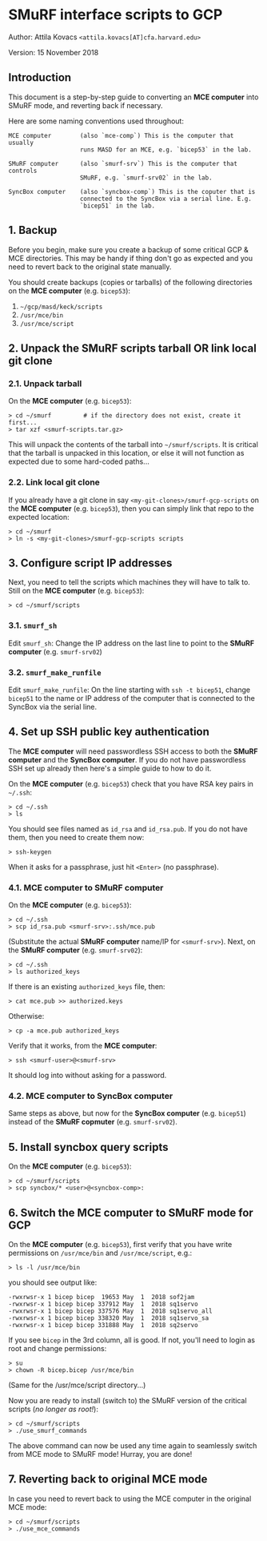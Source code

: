 # SMuRF interface scripts to GCP


Author: Attila Kovacs `<attila.kovacs[AT]cfa.harvard.edu>`

Version: 15 November 2018



## Introduction

 This document is a step-by-step guide to converting an __MCE computer__ into
 SMuRF mode, and reverting back if necessary. 

 Here are some naming conventions used throughout:

    MCE computer        (also `mce-comp`) This is the computer that usually
                        runs MASD for an MCE, e.g. `bicep53` in the lab.

    SMuRF computer      (also `smurf-srv`) This is the computer that controls
                        SMuRF, e.g. `smurf-srv02` in the lab.

    SyncBox computer    (also `syncbox-comp`) This is the coputer that is
                        connected to the SyncBox via a serial line. E.g.
                        `bicep51` in the lab.



## 1. Backup

 Before you begin, make sure you create a backup of some critical GCP & MCE
 directories. This may be handy if thing don't go as expected and you need
 to revert back to the original state manually.

 You should create backups (copies or tarballs) of the following directories
 on the __MCE computer__ (e.g. `bicep53`):

   1. `~/gcp/masd/keck/scripts`
   2. `/usr/mce/bin`
   3. `/usr/mce/script`



## 2. Unpack the SMuRF scripts tarball OR link local git clone


### 2.1. Unpack tarball

  On the __MCE computer__ (e.g. `bicep53`):

    > cd ~/smurf         # if the directory does not exist, create it first...
    > tar xzf <smurf-scripts.tar.gz>

  This will unpack the contents of the tarball into `~/smurf/scripts`. It is
  critical that the tarball is unpacked in this location, or else it will
  not function as expected due to some hard-coded paths...


### 2.2. Link local git clone

  If you already have a git clone in say `<my-git-clones>/smurf-gcp-scripts`
  on the __MCE computer__ (e.g. `bicep53`), then you can simply link that repo 
  to the expected location:

    > cd ~/smurf
    > ln -s <my-git-clones>/smurf-gcp-scripts scripts



## 3. Configure script IP addresses
 
 Next, you need to tell the scripts which machines they will have to talk to. 
 Still on the __MCE computer__ (e.g. `bicep53`):

    > cd ~/smurf/scripts


### 3.1. `smurf_sh`

  Edit `smurf_sh`: Change the IP address on the last line to point to the 
  __SMuRF computer__ (e.g. `smurf-srv02`)   


### 3.2. `smurf_make_runfile`

  Edit `smurf_make_runfile`: On the line starting with `ssh -t bicep51`, change
  `bicep51` to the name or IP address of the computer that is connected to the 
  SyncBox via the serial line.




## 4. Set up SSH public key authentication
 
 The __MCE computer__ will need passwordless SSH access to both the __SMuRF 
 computer__ and the __SyncBox computer__. If you do not have passwordless SSH 
 set up already then here's a simple guide to how to do it.

 On the __MCE computer__ (e.g. `bicep53`) check that you have RSA key pairs in
 `~/.ssh`:

    > cd ~/.ssh
    > ls

 You should see files named as `id_rsa` and `id_rsa.pub`. If you do not have
 them, then you need to create them now:

    > ssh-keygen
 
 When it asks for a passphrase, just hit `<Enter>` (no passphrase).


### 4.1. MCE computer to SMuRF computer

  On the __MCE computer__ (e.g. `bicep53`):
 
    > cd ~/.ssh
    > scp id_rsa.pub <smurf-srv>:.ssh/mce.pub

  (Substitute the actual __SMuRF computer__ name/IP for `<smurf-srv>`). Next, 
  on the __SMuRF computer__ (e.g. `smurf-srv02`):

    > cd ~/.ssh
    > ls authorized_keys

  If there is an existing `authorized_keys` file, then:

    > cat mce.pub >> authorized.keys

  Otherwise:
   
    > cp -a mce.pub authorized_keys

  Verify that it works, from the __MCE computer__:

    > ssh <smurf-user>@<smurf-srv>

  It should log into <smurf-srv> without asking for a password.



### 4.2. MCE computer to SyncBox computer

  Same steps as above, but now for the __SyncBox computer__ (e.g. `bicep51`)
  instead of the __SMuRF copmuter__ (e.g. `smurf-srv02`).




## 5. Install syncbox query scripts

 On the __MCE computer__ (e.g. `bicep53`):

    > cd ~/smurf/scripts
    > scp syncbox/* <user>@<syncbox-comp>:



## 6. Switch the MCE computer to SMuRF mode for GCP

 On the __MCE computer__ (e.g. `bicep53`), first verify that you have write
 permissions on `/usr/mce/bin` and `/usr/mce/script`, e.g.:

    > ls -l /usr/mce/bin
   
 you should see output like:
    
    -rwxrwsr-x 1 bicep bicep  19653 May  1  2018 sof2jam
    -rwxrwsr-x 1 bicep bicep 337912 May  1  2018 sq1servo
    -rwxrwsr-x 1 bicep bicep 337576 May  1  2018 sq1servo_all
    -rwxrwsr-x 1 bicep bicep 338320 May  1  2018 sq1servo_sa
    -rwxrwsr-x 1 bicep bicep 331888 May  1  2018 sq2servo

 If you see `bicep` in the 3rd column, all is good. If not, you'll need
 to login as root and change permissions:

    > su
    > chown -R bicep.bicep /usr/mce/bin

 (Same for the /usr/mce/script directory...)

 Now you are ready to install (switch to) the SMuRF version of the critical
 scripts (_no longer as root!_):

    > cd ~/smurf/scripts
    > ./use_smurf_commands

 The above command can now be used any time again to seamlessly switch from
 MCE mode to SMuRF mode! Hurray, you are done!




## 7. Reverting back to original MCE mode

 In case you need to revert back to using the MCE computer in the original
 MCE mode:

    > cd ~/smurf/scripts
    > ./use_mce_commands




